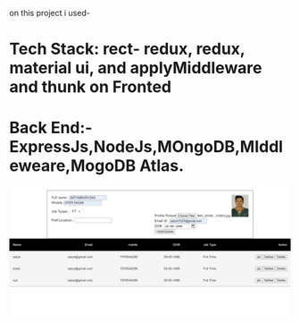 on this project i used-  
# Tech Stack: rect- redux, redux, material ui, and applyMiddleware and thunk on Fronted
# Back End:- ExpressJs,NodeJs,MOngoDB,MIddleweare,MogoDB Atlas.


<img src="https://github.com/Satya12325/firo-tech/blob/master/screencapture-localhost-3001-2022-04-03-12_14_00.png" />
